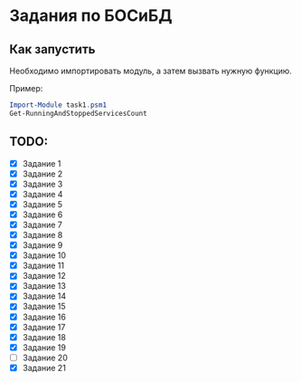 # Задания по БОСиБД

## Как запустить
Необходимо импортировать модуль, а затем вызвать нужную функцию. 

Пример:
```powershell
Import-Module task1.psm1
Get-RunningAndStoppedServicesCount
```

## TODO:
- [x] Задание 1
- [x] Задание 2
- [x] Задание 3
- [x] Задание 4
- [x] Задание 5
- [x] Задание 6
- [x] Задание 7
- [x] Задание 8
- [x] Задание 9
- [x] Задание 10
- [x] Задание 11
- [x] Задание 12
- [x] Задание 13
- [x] Задание 14
- [x] Задание 15
- [x] Задание 16
- [x] Задание 17
- [x] Задание 18
- [x] Задание 19
- [ ] Задание 20
- [x] Задание 21
